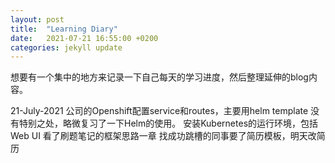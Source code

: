 ```yaml
---
layout: post
title:  "Learning Diary"
date:   2021-07-21 16:55:00 +0200
categories: jekyll update
---
```

想要有一个集中的地方来记录一下自己每天的学习进度，然后整理延伸的blog内容。

21-July-2021
公司的Openshift配置service和routes，主要用helm template 没有特别之处，略微复习了一下Helm的使用。
安装Kubernetes的运行环境，包括Web UI
看了刷题笔记的框架思路一章
找成功跳槽的同事要了简历模板，明天改简历
